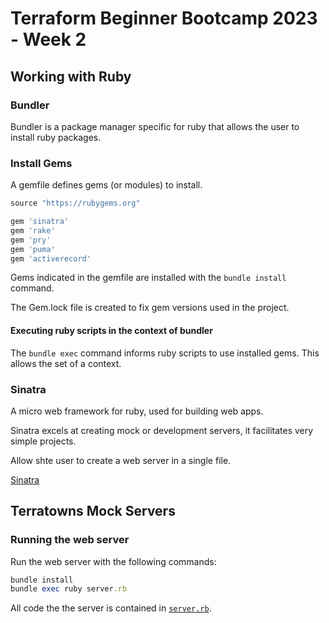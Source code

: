 # Terraform Beginner Bootcamp 2023 - Week 2

## Working with Ruby

### Bundler

Bundler is a package manager specific for ruby  that allows the user to install ruby packages.

### Install Gems

A gemfile defines gems (or modules) to install.

```rb
source "https://rubygems.org"

gem 'sinatra'
gem 'rake'
gem 'pry'
gem 'puma'
gem 'activerecord'
```

Gems indicated in the gemfile are installed with the `bundle install` command.

The Gem.lock file is created to fix gem versions used in the project.

#### Executing ruby scripts in the context of bundler

The `bundle exec` command informs ruby scripts to use installed gems. This allows the set of a context.

### Sinatra

A micro web framework for ruby, used for building web apps.

Sinatra excels at creating mock or development servers, it facilitates very simple projects.

Allow shte user to create a web server in a single file.

[Sinatra](https://sinatrarb.com/)

## Terratowns Mock Servers

### Running the web server

Run the web server with the following commands:

```rb
bundle install
bundle exec ruby server.rb
```

All code the the server is contained in [`server.rb`](/terratowns_mock_server/server.rb).